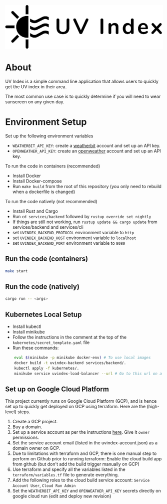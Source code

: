 ![UV Index Logo](./docs/uvindex-logo-with-text.svg)


# About
UV Index is a simple command line application that allows users to quickly get the UV index in their area.

The most common use case is to quickly determine if you will need to wear sunscreen on any given day.

# Environment Setup

Set up the following environment variables
* `WEATHERBIT_API_KEY`: create a [weatherbit](https://www.weatherbit.io/) account and set up an API key.
* `OPENWEATHER_API_KEY`: create an [openweather](https://openweathermap.org/) account and set up an API key.

To run the code in containers (recommended)
* Install Docker
* Install Docker-compose
* Run `make build` from the root of this repository (you only need to rebuild when a dockerfile is changed)

To run the code natively (not recommended)
* Install Rust and Cargo
* Run `cd services/backend` followed by `rustup override set nightly`
* If things are still not working, run `rustup update && cargo update` from services/backend and services/cli
* set `UVINDEX_BACKEND_PROTOCOL` environment variable to `http`
* set `UVINDEX_BACKEND_HOST` environment variable to `localhost`
* set `UVINDEX_BACKEND_PORT` environment variable to `8080`

## Run the code (containers)
```bash
make start
```

## Run the code (natively)
```bash
cargo run -- <args>
```

## Kubernetes Local Setup
- Install kubectl
- Install minikube
- Follow the instructions in the comment at the top of the `kubernetes/secret_template.yaml` file
- Run these commands:
```bash
    eval $(minikube -p minikube docker-env) # To use local images
    docker build -t uvindex-backend services/backend/.
    kubectl apply -f kubernetes/.
    minikube service uvindex-load-balancer --url # Go to this url on a browser
```

## Set up on Google Cloud Platform
This project currently runs on Google Cloud Platform (GCP), and is hence set up to quickly get deployed on GCP using terraform.
Here are the (high-level) steps.

1. Create a GCP project.
2. Buy a domain.
3. Set up a service account as per the instructions [here](https://learn.hashicorp.com/terraform/gcp/build). Give it `owner` permissions.
4. Set the service account email (listed in the uvindex-account.json) as a domain owner on GCP.
5. Due to limitations with terraform and GCP, there is one manual step to perform on Github prior to running terraform:
    Enable the cloud build app from github (but don't add the build trigger manually on GCP)
6. Use terraform and specify all the variables listed in the `terraform/variables.tf` file to generate everything.
7. Add the following roles to the cloud build service account: `Service Account User`, `Cloud Run Admin`
8. Set the `WEATHERBIT_API_KEY` and `OPENWEATHER_API_KEY` secrets directly on google cloud run (edit and deploy new revision)
